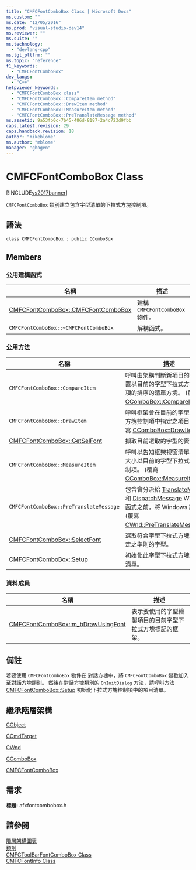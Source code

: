 ```yaml
---
title: "CMFCFontComboBox Class | Microsoft Docs"
ms.custom: ""
ms.date: "12/05/2016"
ms.prod: "visual-studio-dev14"
ms.reviewer: ""
ms.suite: ""
ms.technology: 
  - "devlang-cpp"
ms.tgt_pltfrm: ""
ms.topic: "reference"
f1_keywords: 
  - "CMFCFontComboBox"
dev_langs: 
  - "C++"
helpviewer_keywords: 
  - "CMFCFontComboBox class"
  - "CMFCFontComboBox::CompareItem method"
  - "CMFCFontComboBox::DrawItem method"
  - "CMFCFontComboBox::MeasureItem method"
  - "CMFCFontComboBox::PreTranslateMessage method"
ms.assetid: 9a53fb0c-7b45-486d-8187-2a4c723d9fbb
caps.latest.revision: 29
caps.handback.revision: 18
author: "mikeblome"
ms.author: "mblome"
manager: "ghogen"
---
```

# CMFCFontComboBox Class
[!INCLUDE[vs2017banner](../../assembler/inline/includes/vs2017banner.md)]

`CMFCFontComboBox` 類別建立包含字型清單的下拉式方塊控制項。  
  
## 語法  
  
```  
class CMFCFontComboBox : public CComboBox  
```  
  
## Members  
  
### 公用建構函式  
  
|名稱|描述|  
|--------|--------|  
|[CMFCFontComboBox::CMFCFontComboBox](../Topic/CMFCFontComboBox::CMFCFontComboBox.md)|建構 `CMFCFontComboBox` 物件。|  
|`CMFCFontComboBox::~CMFCFontComboBox`|解構函式。|  
  
### 公用方法  
  
|名稱|描述|  
|--------|--------|  
|`CMFCFontComboBox::CompareItem`|呼叫由架構判斷新項目的相對位置以目前的字型下拉式方塊控制項的排序的清單方塊。  \(覆寫 [CComboBox::CompareItem](../Topic/CComboBox::CompareItem.md)\)。|  
|`CMFCFontComboBox::DrawItem`|呼叫框架會在目前的字型下拉式方塊控制項中指定之項目的。  \(覆寫 [CComboBox::DrawItem](../Topic/CComboBox::DrawItem.md)\)。|  
|[CMFCFontComboBox::GetSelFont](../Topic/CMFCFontComboBox::GetSelFont.md)|擷取目前選取的字型的資訊。|  
|`CMFCFontComboBox::MeasureItem`|呼叫以告知框架視窗清單方塊的大小以目前的字型下拉式方塊控制項。  \(覆寫 [CComboBox::MeasureItem](../Topic/CComboBox::MeasureItem.md)\)。|  
|`CMFCFontComboBox::PreTranslateMessage`|包含會分派給 [TranslateMessage](http://msdn.microsoft.com/library/windows/desktop/ms644955) 和 [DispatchMessage](http://msdn.microsoft.com/library/windows/desktop/ms644934) Windows 函式之前，將 Windows 訊息。  \(覆寫 [CWnd::PreTranslateMessage](../Topic/CWnd::PreTranslateMessage.md)\)。|  
|[CMFCFontComboBox::SelectFont](../Topic/CMFCFontComboBox::SelectFont.md)|選取符合字型下拉式方塊中所指定之準則的字型。|  
|[CMFCFontComboBox::Setup](../Topic/CMFCFontComboBox::Setup.md)|初始化此字型下拉式方塊的項目清單。|  
  
### 資料成員  
  
|名稱|描述|  
|--------|--------|  
|[CMFCFontComboBox::m\_bDrawUsingFont](../Topic/CMFCFontComboBox::m_bDrawUsingFont.md)|表示要使用的字型繪製項目的目前字型下拉式方塊標記的框架。|  
  
## 備註  
 若要使用 `CMFCFontComboBox` 物件在  對話方塊中，將 `CMFCFontComboBox` 變數加入至對話方塊類別。  然後在對話方塊類別的 `OnInitDialog` 方法，請呼叫方法 [CMFCFontComboBox::Setup](../Topic/CMFCFontComboBox::Setup.md) 初始化下拉式方塊控制項中的項目清單。  
  
## 繼承階層架構  
 [CObject](../../mfc/reference/cobject-class.md)  
  
 [CCmdTarget](../../mfc/reference/ccmdtarget-class.md)  
  
 [CWnd](../../mfc/reference/cwnd-class.md)  
  
 [CComboBox](../../mfc/reference/ccombobox-class.md)  
  
 [CMFCFontComboBox](../../mfc/reference/cmfcfontcombobox-class.md)  
  
## 需求  
 **標題:** afxfontcombobox.h  
  
## 請參閱  
 [階層架構圖表](../../mfc/hierarchy-chart.md)   
 [類別](../../mfc/reference/mfc-classes.md)   
 [CMFCToolBarFontComboBox Class](../../mfc/reference/cmfctoolbarfontcombobox-class.md)   
 [CMFCFontInfo Class](../../mfc/reference/cmfcfontinfo-class.md)